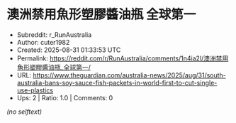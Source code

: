 # 澳洲禁用魚形塑膠醬油瓶 全球第一

- Subreddit: r_RunAustralia
- Author: cuter1982
- Created: 2025-08-31 01:33:53 UTC
- Permalink: https://reddit.com/r/RunAustralia/comments/1n4ia2l/澳洲禁用魚形塑膠醬油瓶_全球第一/
- URL: https://www.theguardian.com/australia-news/2025/aug/31/south-australia-bans-soy-sauce-fish-packets-in-world-first-to-cut-single-use-plastics
- Ups: 2 | Ratio: 1.0 | Comments: 0

_(no selftext)_
